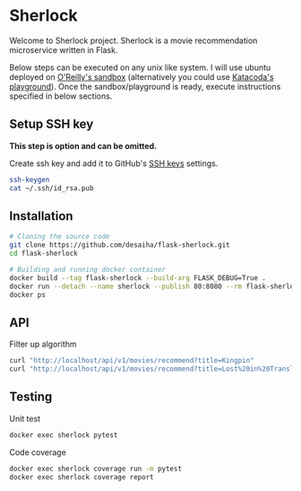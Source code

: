 # Sherlock

Welcome to Sherlock project. Sherlock is a movie recommendation microservice written in Flask.

Below steps can be executed on any unix like system. I will use ubuntu deployed on [O'Reilly's sandbox](https://learning.oreilly.com/scenarios/ubuntu-sandbox/9781492062837) (alternatively you could use [Katacoda's playground](https://www.katacoda.com/courses/ubuntu/playground2004)). Once the sandbox/playground is ready, execute instructions specified in below sections.

## Setup SSH key

**This step is option and can be omitted.**

Create ssh key and add it to GitHub's [SSH keys](https://github.com/settings/keys) settings.

```bash
ssh-keygen
cat ~/.ssh/id_rsa.pub
```

## Installation

```bash
# Cloning the source code
git clone https://github.com/desaiha/flask-sherlock.git
cd flask-sherlock

# Building and running docker container
docker build --tag flask-sherlock --build-arg FLASK_DEBUG=True .
docker run --detach --name sherlock --publish 80:8080 --rm flask-sherlock
docker ps
```

## API

Filter up algorithm
```bash
curl "http://localhost/api/v1/movies/recommend?title=Kingpin"
curl "http://localhost/api/v1/movies/recommend?title=Lost%20in%20Translation"
```

## Testing

Unit test
```bash
docker exec sherlock pytest
```

Code coverage
```bash
docker exec sherlock coverage run -m pytest
docker exec sherlock coverage report
```
